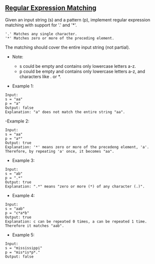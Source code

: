 ## [Regular Expression Matching](https://leetcode.com/problems/regular-expression-matching/)

Given an input string (s) and a pattern (p), implement regular expression matching with support for '.' and '*'.
```
'.' Matches any single character.
'*' Matches zero or more of the preceding element.
```
The matching should cover the entire input string (not partial).

- Note:

    - s could be empty and contains only lowercase letters a-z.
    - p could be empty and contains only lowercase letters a-z, and characters like . or *.

- Example 1:
```
Input:
s = "aa"
p = "a"
Output: false
Explanation: "a" does not match the entire string "aa".
```
-Example 2:
```
Input:
s = "aa"
p = "a*"
Output: true
Explanation: '*' means zero or more of the precedeng element, 'a'. Therefore, by repeating 'a' once, it becomes "aa".
```
- Example 3:
```
Input:
s = "ab"
p = ".*"
Output: true
Explanation: ".*" means "zero or more (*) of any character (.)".
```
- Example 4:
```
Input:
s = "aab"
p = "c*a*b"
Output: true
Explanation: c can be repeated 0 times, a can be repeated 1 time. Therefore it matches "aab".
```
- Example 5:
```
Input:
s = "mississippi"
p = "mis*is*p*."
Output: false
```
